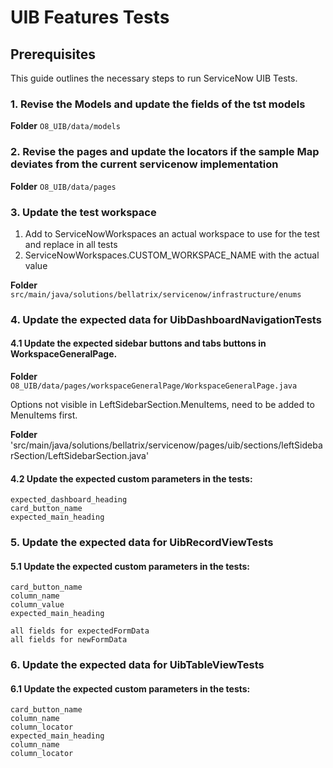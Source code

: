 # UIB Features Tests

## Prerequisites

This guide outlines the necessary steps to run ServiceNow UIB Tests.

### 1. Revise the Models and update the fields of the tst models

**Folder** `O8_UIB/data/models`

### 2. Revise the pages and update the locators if the sample Map deviates from the current servicenow implementation

**Folder** `O8_UIB/data/pages`

### 3. Update the test workspace

1. Add to ServiceNowWorkspaces an actual workspace to use for the test and replace in all tests
2. ServiceNowWorkspaces.CUSTOM_WORKSPACE_NAME with the actual value

**Folder** `src/main/java/solutions/bellatrix/servicenow/infrastructure/enums`

### 4. Update the expected data for UibDashboardNavigationTests 

#### 4.1 Update the expected sidebar buttons and tabs buttons in WorkspaceGeneralPage.

**Folder** `O8_UIB/data/pages/workspaceGeneralPage/WorkspaceGeneralPage.java`

Options not visible in LeftSidebarSection.MenuItems, need to be added to MenuItems first.

**Folder** 'src/main/java/solutions/bellatrix/servicenow/pages/uib/sections/leftSidebarSection/LeftSidebarSection.java'

#### 4.2 Update the expected custom parameters in the tests:

    expected_dashboard_heading
    card_button_name
    expected_main_heading

### 5. Update the expected data for UibRecordViewTests

#### 5.1 Update the expected custom parameters in the tests:
    
    card_button_name
    column_name
    column_value
    expected_main_heading

    all fields for expectedFormData
    all fields for newFormData

### 6. Update the expected data for UibTableViewTests

#### 6.1 Update the expected custom parameters in the tests:

    card_button_name
    column_name
    column_locator
    expected_main_heading
    column_name
    column_locator
    